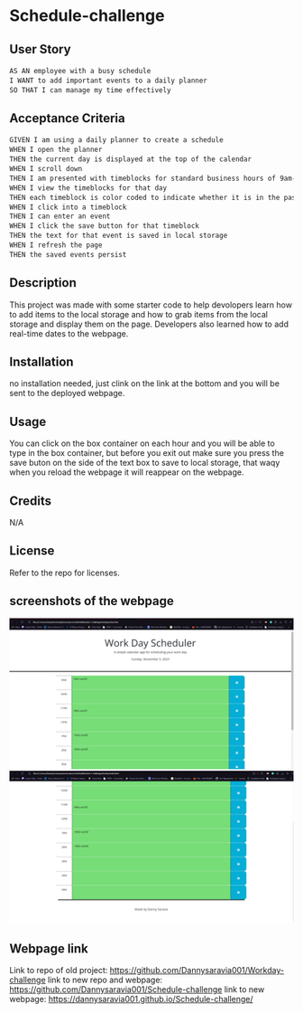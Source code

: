# Schedule-challenge

## User Story

```md
AS AN employee with a busy schedule
I WANT to add important events to a daily planner
SO THAT I can manage my time effectively
```

## Acceptance Criteria

```md
GIVEN I am using a daily planner to create a schedule
WHEN I open the planner
THEN the current day is displayed at the top of the calendar
WHEN I scroll down
THEN I am presented with timeblocks for standard business hours of 9am-5pm
WHEN I view the timeblocks for that day
THEN each timeblock is color coded to indicate whether it is in the past, present, or future
WHEN I click into a timeblock
THEN I can enter an event
WHEN I click the save button for that timeblock
THEN the text for that event is saved in local storage
WHEN I refresh the page
THEN the saved events persist
```

## Description

This project was made with some starter code to help devolopers learn how to add items to the local storage and how to grab items from the local storage and display them on the page. Developers also learned how to add real-time dates to the webpage. 

## Installation

no installation needed, just clink on the link at the bottom and you will be sent to the deployed webpage.

## Usage

You can click on the box container on each hour and you will be able to type in the box container, but before you exit out make sure you press the save buton on the side of the text box to save to local storage, that waqy when you reload the webpage it will 
reappear on the webpage.

## Credits

N/A 

## License

Refer to the repo for licenses. 


## screenshots of the webpage
![Screenshot 1](</assets/Screenshot1.png>)
![Screenshot 2](</assets/Screenshot2.png>)

## Webpage link 

Link to repo of old project:
https://github.com/Dannysaravia001/Workday-challenge
link to new repo and webpage:
https://github.com/Dannysaravia001/Schedule-challenge
link to new webpage:
https://dannysaravia001.github.io/Schedule-challenge/
